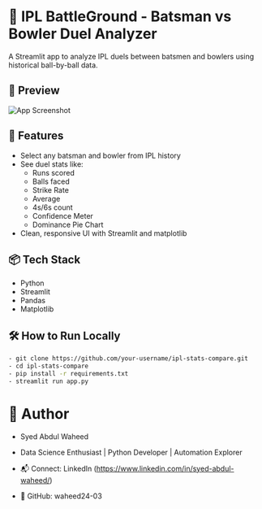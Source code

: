 # 🏏 IPL BattleGround - Batsman vs Bowler Duel Analyzer

A Streamlit app to analyze IPL duels between batsmen and bowlers using historical ball-by-ball data.

## 📸 Preview
![App Screenshot](OutputSS.png)

## 🚀 Features
- Select any batsman and bowler from IPL history
- See duel stats like:
  - Runs scored
  - Balls faced
  - Strike Rate
  - Average
  - 4s/6s count
  - Confidence Meter
  - Dominance Pie Chart
- Clean, responsive UI with Streamlit and matplotlib

## 📦 Tech Stack
- Python
- Streamlit
- Pandas
- Matplotlib

## 🛠️ How to Run Locally

``` bash
- git clone https://github.com/your-username/ipl-stats-compare.git
- cd ipl-stats-compare
- pip install -r requirements.txt
- streamlit run app.py
```
   # 👤 Author
-  Syed Abdul Waheed
-  Data Science Enthusiast | Python Developer | Automation Explorer

- 📬 Connect: LinkedIn (https://www.linkedin.com/in/syed-abdul-waheed/)
- 🐙 GitHub: waheed24-03



